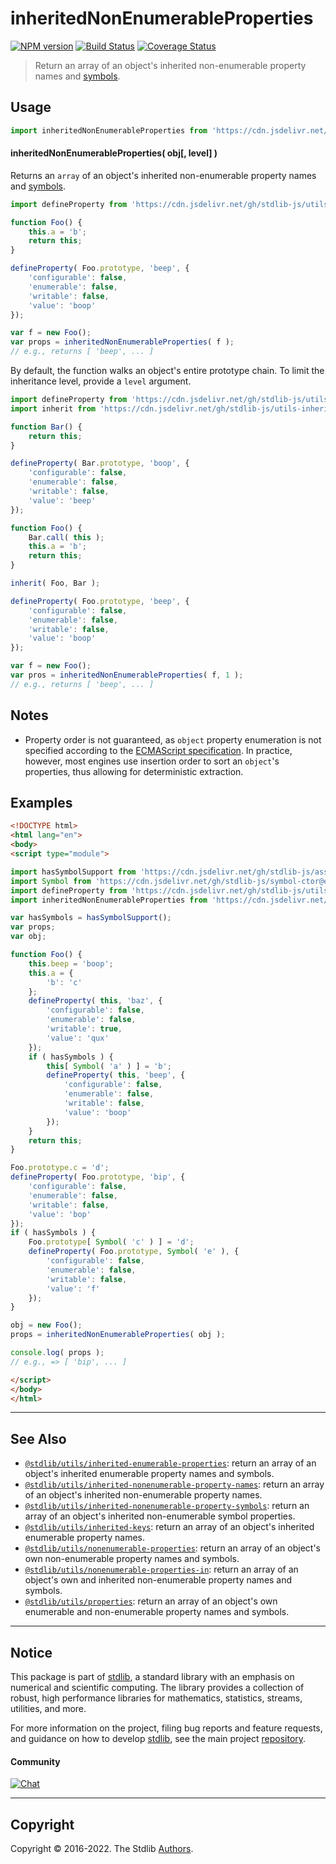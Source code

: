<!--

@license Apache-2.0

Copyright (c) 2018 The Stdlib Authors.

Licensed under the Apache License, Version 2.0 (the "License");
you may not use this file except in compliance with the License.
You may obtain a copy of the License at

   http://www.apache.org/licenses/LICENSE-2.0

Unless required by applicable law or agreed to in writing, software
distributed under the License is distributed on an "AS IS" BASIS,
WITHOUT WARRANTIES OR CONDITIONS OF ANY KIND, either express or implied.
See the License for the specific language governing permissions and
limitations under the License.

-->

# inheritedNonEnumerableProperties

[![NPM version][npm-image]][npm-url] [![Build Status][test-image]][test-url] [![Coverage Status][coverage-image]][coverage-url] <!-- [![dependencies][dependencies-image]][dependencies-url] -->

> Return an array of an object's inherited non-enumerable property names and [symbols][@stdlib/symbol/ctor].



<section class="usage">

## Usage

<!-- eslint-disable id-length -->

```javascript
import inheritedNonEnumerableProperties from 'https://cdn.jsdelivr.net/gh/stdlib-js/utils-inherited-nonenumerable-properties@esm/index.mjs';
```

#### inheritedNonEnumerableProperties( obj\[, level] )

Returns an `array` of an object's inherited non-enumerable property names and [symbols][@stdlib/symbol/ctor].

<!-- eslint-disable id-length -->

```javascript
import defineProperty from 'https://cdn.jsdelivr.net/gh/stdlib-js/utils-define-property@esm/index.mjs';

function Foo() {
    this.a = 'b';
    return this;
}

defineProperty( Foo.prototype, 'beep', {
    'configurable': false,
    'enumerable': false,
    'writable': false,
    'value': 'boop'
});

var f = new Foo();
var props = inheritedNonEnumerableProperties( f );
// e.g., returns [ 'beep', ... ]
```

By default, the function walks an object's entire prototype chain. To limit the inheritance level, provide a `level` argument.

<!-- eslint-disable id-length -->

```javascript
import defineProperty from 'https://cdn.jsdelivr.net/gh/stdlib-js/utils-define-property@esm/index.mjs';
import inherit from 'https://cdn.jsdelivr.net/gh/stdlib-js/utils-inherit@esm/index.mjs';

function Bar() {
    return this;
}

defineProperty( Bar.prototype, 'boop', {
    'configurable': false,
    'enumerable': false,
    'writable': false,
    'value': 'beep'
});

function Foo() {
    Bar.call( this );
    this.a = 'b';
    return this;
}

inherit( Foo, Bar );

defineProperty( Foo.prototype, 'beep', {
    'configurable': false,
    'enumerable': false,
    'writable': false,
    'value': 'boop'
});

var f = new Foo();
var pros = inheritedNonEnumerableProperties( f, 1 );
// e.g., returns [ 'beep', ... ]
```

</section>

<!-- /.usage -->

<section class="notes">

## Notes

-   Property order is not guaranteed, as `object` property enumeration is not specified according to the [ECMAScript specification][ecma-262-for-in]. In practice, however, most engines use insertion order to sort an `object`'s properties, thus allowing for deterministic extraction.

</section>

<!-- /.notes -->

<section class="examples">

## Examples

<!-- eslint-disable id-length -->

<!-- eslint no-undef: "error" -->

```html
<!DOCTYPE html>
<html lang="en">
<body>
<script type="module">

import hasSymbolSupport from 'https://cdn.jsdelivr.net/gh/stdlib-js/assert-has-symbol-support@esm/index.mjs';
import Symbol from 'https://cdn.jsdelivr.net/gh/stdlib-js/symbol-ctor@esm/index.mjs';
import defineProperty from 'https://cdn.jsdelivr.net/gh/stdlib-js/utils-define-property@esm/index.mjs';
import inheritedNonEnumerableProperties from 'https://cdn.jsdelivr.net/gh/stdlib-js/utils-inherited-nonenumerable-properties@esm/index.mjs';

var hasSymbols = hasSymbolSupport();
var props;
var obj;

function Foo() {
    this.beep = 'boop';
    this.a = {
        'b': 'c'
    };
    defineProperty( this, 'baz', {
        'configurable': false,
        'enumerable': false,
        'writable': true,
        'value': 'qux'
    });
    if ( hasSymbols ) {
        this[ Symbol( 'a' ) ] = 'b';
        defineProperty( this, 'beep', {
            'configurable': false,
            'enumerable': false,
            'writable': false,
            'value': 'boop'
        });
    }
    return this;
}

Foo.prototype.c = 'd';
defineProperty( Foo.prototype, 'bip', {
    'configurable': false,
    'enumerable': false,
    'writable': false,
    'value': 'bop'
});
if ( hasSymbols ) {
    Foo.prototype[ Symbol( 'c' ) ] = 'd';
    defineProperty( Foo.prototype, Symbol( 'e' ), {
        'configurable': false,
        'enumerable': false,
        'writable': false,
        'value': 'f'
    });
}

obj = new Foo();
props = inheritedNonEnumerableProperties( obj );

console.log( props );
// e.g., => [ 'bip', ... ]

</script>
</body>
</html>
```

</section>

<!-- /.examples -->

<!-- Section for related `stdlib` packages. Do not manually edit this section, as it is automatically populated. -->

<section class="related">

* * *

## See Also

-   <span class="package-name">[`@stdlib/utils/inherited-enumerable-properties`][@stdlib/utils/inherited-enumerable-properties]</span><span class="delimiter">: </span><span class="description">return an array of an object's inherited enumerable property names and symbols.</span>
-   <span class="package-name">[`@stdlib/utils/inherited-nonenumerable-property-names`][@stdlib/utils/inherited-nonenumerable-property-names]</span><span class="delimiter">: </span><span class="description">return an array of an object's inherited non-enumerable property names.</span>
-   <span class="package-name">[`@stdlib/utils/inherited-nonenumerable-property-symbols`][@stdlib/utils/inherited-nonenumerable-property-symbols]</span><span class="delimiter">: </span><span class="description">return an array of an object's inherited non-enumerable symbol properties.</span>
-   <span class="package-name">[`@stdlib/utils/inherited-keys`][@stdlib/utils/inherited-keys]</span><span class="delimiter">: </span><span class="description">return an array of an object's inherited enumerable property names.</span>
-   <span class="package-name">[`@stdlib/utils/nonenumerable-properties`][@stdlib/utils/nonenumerable-properties]</span><span class="delimiter">: </span><span class="description">return an array of an object's own non-enumerable property names and symbols.</span>
-   <span class="package-name">[`@stdlib/utils/nonenumerable-properties-in`][@stdlib/utils/nonenumerable-properties-in]</span><span class="delimiter">: </span><span class="description">return an array of an object's own and inherited non-enumerable property names and symbols.</span>
-   <span class="package-name">[`@stdlib/utils/properties`][@stdlib/utils/properties]</span><span class="delimiter">: </span><span class="description">return an array of an object's own enumerable and non-enumerable property names and symbols.</span>

</section>

<!-- /.related -->

<!-- Section for all links. Make sure to keep an empty line after the `section` element and another before the `/section` close. -->


<section class="main-repo" >

* * *

## Notice

This package is part of [stdlib][stdlib], a standard library with an emphasis on numerical and scientific computing. The library provides a collection of robust, high performance libraries for mathematics, statistics, streams, utilities, and more.

For more information on the project, filing bug reports and feature requests, and guidance on how to develop [stdlib][stdlib], see the main project [repository][stdlib].

#### Community

[![Chat][chat-image]][chat-url]

---

## Copyright

Copyright &copy; 2016-2022. The Stdlib [Authors][stdlib-authors].

</section>

<!-- /.stdlib -->

<!-- Section for all links. Make sure to keep an empty line after the `section` element and another before the `/section` close. -->

<section class="links">

[npm-image]: http://img.shields.io/npm/v/@stdlib/utils-inherited-nonenumerable-properties.svg
[npm-url]: https://npmjs.org/package/@stdlib/utils-inherited-nonenumerable-properties

[test-image]: https://github.com/stdlib-js/utils-inherited-nonenumerable-properties/actions/workflows/test.yml/badge.svg?branch=main
[test-url]: https://github.com/stdlib-js/utils-inherited-nonenumerable-properties/actions/workflows/test.yml?query=branch:main

[coverage-image]: https://img.shields.io/codecov/c/github/stdlib-js/utils-inherited-nonenumerable-properties/main.svg
[coverage-url]: https://codecov.io/github/stdlib-js/utils-inherited-nonenumerable-properties?branch=main

<!--

[dependencies-image]: https://img.shields.io/david/stdlib-js/utils-inherited-nonenumerable-properties.svg
[dependencies-url]: https://david-dm.org/stdlib-js/utils-inherited-nonenumerable-properties/main

-->

[chat-image]: https://img.shields.io/gitter/room/stdlib-js/stdlib.svg
[chat-url]: https://gitter.im/stdlib-js/stdlib/

[stdlib]: https://github.com/stdlib-js/stdlib

[stdlib-authors]: https://github.com/stdlib-js/stdlib/graphs/contributors

[umd]: https://github.com/umdjs/umd
[es-module]: https://developer.mozilla.org/en-US/docs/Web/JavaScript/Guide/Modules

[deno-url]: https://github.com/stdlib-js/utils-inherited-nonenumerable-properties/tree/deno
[umd-url]: https://github.com/stdlib-js/utils-inherited-nonenumerable-properties/tree/umd
[esm-url]: https://github.com/stdlib-js/utils-inherited-nonenumerable-properties/tree/esm

[ecma-262-for-in]: http://www.ecma-international.org/ecma-262/5.1/#sec-12.6.4

[@stdlib/symbol/ctor]: https://github.com/stdlib-js/symbol-ctor/tree/esm

<!-- <related-links> -->

[@stdlib/utils/inherited-enumerable-properties]: https://github.com/stdlib-js/utils-inherited-enumerable-properties/tree/esm

[@stdlib/utils/inherited-nonenumerable-property-names]: https://github.com/stdlib-js/utils-inherited-nonenumerable-property-names/tree/esm

[@stdlib/utils/inherited-nonenumerable-property-symbols]: https://github.com/stdlib-js/utils-inherited-nonenumerable-property-symbols/tree/esm

[@stdlib/utils/inherited-keys]: https://github.com/stdlib-js/utils-inherited-keys/tree/esm

[@stdlib/utils/nonenumerable-properties]: https://github.com/stdlib-js/utils-nonenumerable-properties/tree/esm

[@stdlib/utils/nonenumerable-properties-in]: https://github.com/stdlib-js/utils-nonenumerable-properties-in/tree/esm

[@stdlib/utils/properties]: https://github.com/stdlib-js/utils-properties/tree/esm

<!-- </related-links> -->

</section>

<!-- /.links -->
